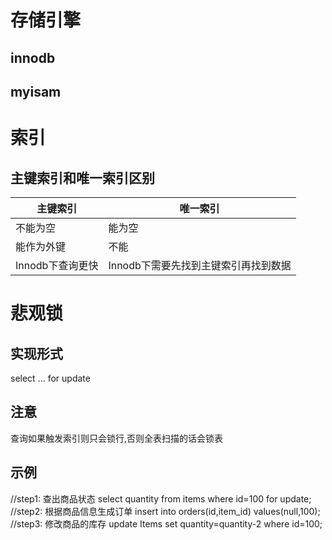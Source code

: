 # 存储引擎
## innodb
## myisam

# 索引
## 主键索引和唯一索引区别
|  主键索引   | 唯一索引  |
|  ----  | ----  |
| 不能为空  | 能为空 |
| 能作为外键  | 不能 |
| Innodb下查询更快  | Innodb下需要先找到主键索引再找到数据 |

# 悲观锁
## 实现形式
select ... for update
## 注意
查询如果触发索引则只会锁行,否则全表扫描的话会锁表
## 示例
//step1: 查出商品状态
select quantity from items where id=100 for update;
//step2: 根据商品信息生成订单
insert into orders(id,item_id) values(null,100);
//step3: 修改商品的库存
update Items set quantity=quantity-2 where id=100;
